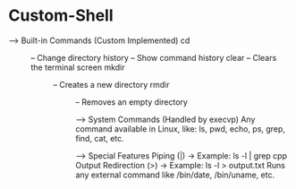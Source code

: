 # Custom-Shell 

--> Built-in Commands (Custom Implemented)
    cd <dir> – Change directory
    history – Show command history
    clear – Clears the terminal screen
    mkdir <dir> – Creates a new directory
    rmdir <dir> – Removes an empty directory

--> System Commands (Handled by execvp)
    Any command available in Linux, like:
    ls, pwd, echo, ps, grep, find, cat, etc.


--> Special Features
    Piping (|) → Example: ls -l | grep cpp
    Output Redirection (>) → Example: ls -l > output.txt
    Runs any external command like /bin/date, /bin/uname, etc.

